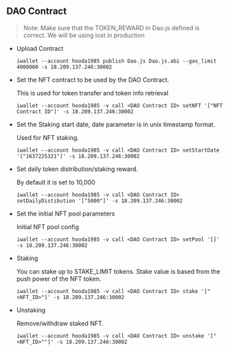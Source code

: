 ## DAO Contract

> Note: Make sure that the TOKEN_REWARD in Dao.js defined is correct. We will be using iost in production


* Upload Contract

    ```
    iwallet --account hooda1985 publish Dao.js Dao.js.abi --gas_limit 4000000 -s 18.209.137.246:30002
    ```

* Set the NFT contract to be used by the DAO Contract.
    
    This is used for token transfer and token info retrieval

    ```
    iwallet --account hooda1985 -v call <DAO Contract ID> setNFT '["NFT Contract ID"]' -s 18.209.137.246:30002
    ```


* Set the Staking start date, date parameter is in unix timestamp format.

    Used for NFT staking.

    ```
    iwallet --account hooda1985 -v call <DAO Contract ID> setStartDate '["1637225321"]' -s 18.209.137.246:30002
    ```


* Set daily token distribution/staking reward.

    By default it is set to 10,000

    ```
    iwallet --account hooda1985 -v call <DAO Contract ID> setDailyDistibution '["5000"]' -s 18.209.137.246:30002
    ```

* Set the initial NFT pool parameters

    Initial NFT pool config

    ```
    iwallet --account hooda1985 -v call <DAO Contract ID> setPool '[]' -s 18.209.137.246:30002
    ```


* Staking

    You can stake up to STAKE_LIMIT tokens. Stake value is based from the push power of the NFT token. 

    ```
    iwallet --account hooda1985 -v call <DAO Contract ID> stake '["<NFT_ID>"]' -s 18.209.137.246:30002
    ```

* Unstaking

    Remove/withdraw staked NFT. 

    ```
    iwallet --account hooda1985 -v call <DAO Contract ID> unstake '["<NFT_ID>""]' -s 18.209.137.246:30002
    ```
